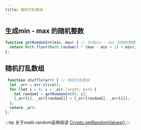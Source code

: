 ```yaml
---
title: 随机打乱数组
---
```


## 生成min - max 的随机整数

```js
function getRomdomInt(min, max) { // 生成min - max 的随机整数
  return Math.floor(Math.random() * (max - min + 1) + min);
};
```

## 随机打乱数组
```js
 function shuffle(arr) { // 随机打乱数组
  let _arr = arr.slice();
  for (let i = 0; i < _arr.length; i++) {
    let randomI = getRomdomInt(0, i);
    [_arr[i], _arr[randomI]] = [_arr[randomI], _arr[i]];
  };
  return _arr;
};
```

:::tip
关于math.random延伸阅读
[Crypto.getRandomValues()
](https://developer.mozilla.org/zh-CN/docs/Web/API/RandomSource/getRandomValues)
:::